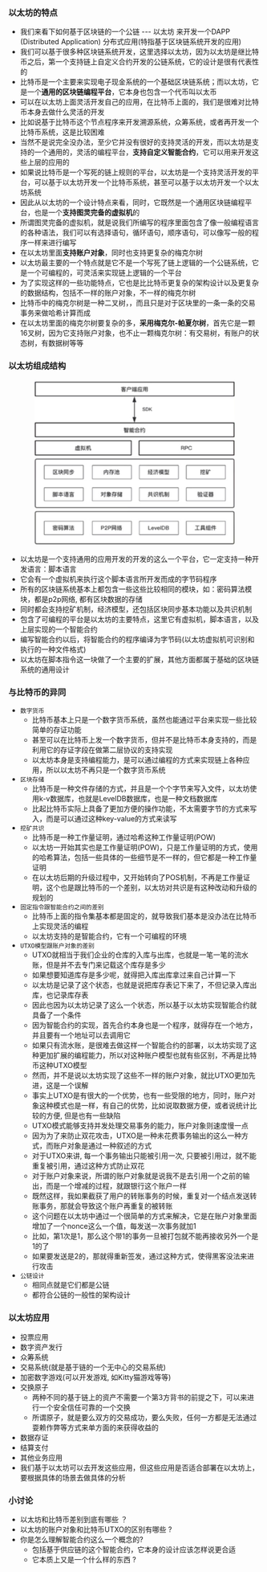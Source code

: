 ### 以太坊的特点

- 我们来看下如何基于区块链的一个公链 --- 以太坊 来开发一个DAPP (Distributed Application) 分布式应用(特指基于区块链系统开发的应用)
- 我们可以基于很多种区块链系统开发，这里选择以太坊，因为以太坊是继比特币之后，第一个支持链上自定义合约开发的公链系统，它的设计是很有代表性的
- 比特币是一个主要来实现电子现金系统的一个基础区块链系统；而以太坊，它是一个**通用的区块链编程平台**，它本身也包含一个代币叫以太币
- 可以在以太坊上面灵活开发自己的应用，在比特币上面的，我们是很难对比特币本身去做什么灵活的开发
- 比如说基于比特币这个节点程序来开发溯源系统，众筹系统，或者再开发一个比特币系统，这是比较困难
- 当然不是说完全没办法，至少它并没有很好的支持灵活的开发，而以太坊是支持的一个通用的，灵活的编程平台，**支持自定义智能合约**，它可以用来开发这些上层的应用的
- 如果说比特币是一个写死的链上规则的平台，以太坊是一个支持灵活开发的平台，可以基于以太坊开发一个比特币系统，甚至可以基于以太坊开发一个以太坊系统
- 因此从以太坊的一个设计特点来看，同时，它既然是一个通用区块链编程平台，也是一个**支持图灵完备的虚拟机**的
- 所谓图灵完备的虚拟机，就是说我们所编写的程序里面包含了像一般编程语言的各种语法，我们可以有选择语句，循环语句，顺序语句，可以像写一般的程序一样来进行编写
- 在以太坊里面**支持账户对象**，同时也支持更复杂的梅克尔树
- 以太坊最主要的一个特点就是它不是一个写死了链上逻辑的一个公链系统，它是一个可编程的，可灵活来实现链上逻辑的一个平台
- 为了实现这样的一些功能特点，它也是比比特币更复杂的架构设计以及更复杂的数据结构，包括不一样的账户对象，不一样的梅克尔树
- 比特币中的梅克尔树是一种二叉树，，而且只是对于区块里的一条一条的交易事务来做哈希计算而成
- 在以太坊里面的梅克尔树要复杂的多，**采用梅克尔-帕夏尔树**，首先它是一颗16叉树，因为它支持账户对象，也不止一颗梅克尔树：有交易树，有账户的状态树，有数据树等等

### 以太坊组成结构

<div align="center">
    <img width="400" src="./screenshot/24.jpg" />
</div>

- 以太坊是一个支持通用的应用开发的开发的这么一个平台，它一定支持一种开发语言：脚本语言
- 它会有一个虚拟机来执行这个脚本语言所开发而成的字节码程序
- 所有的区块链系统基本上都包含一些这些比较相同的模块，如：密码算法模块，都是p2p网络, 都有区块数据的存储
- 同时都会支持挖矿机制，经济模型，还包括区块同步基本功能以及共识机制
- 包含了可编程的平台是以太坊的主要特点，这里它有虚拟机，脚本语言，以及上层实现的一个智能合约
- 编写智能合约以后，将智能合约的程序编译为字节码(以太坊虚拟机可识别和执行的一种文件格式)
- 以太坊在脚本指令这一块做了一个主要的扩展，其他方面都属于基础的区块链系统的通用设计

### 与比特币的异同

- `数字货币`
    * 比特币基本上只是一个数字货币系统，虽然也能通过平台来实现一些比较简单的存证功能
    * 甚至可以在比特币上发一个数字货币，但并不是比特币本身支持的，而是利用它的存证字段在做第二层协议的支持实现
    * 以太坊本身是支持编程能力，是可以通过编程的方式来实现链上各种应用，所以以太坊不再只是一个数字货币系统
- `区块存储`
    * 比特币是一种文件存储的方式，并且是一个个字节来写入文件，以太坊使用k-v数据库，也就是LevelDB数据库，也是一种文档数据库
    * 比起比特币实际上具备了更加方便的操作功能，不太需要字节的方式来写入，而是可以通过这种key-value的方式来读写
- `挖矿共识`
    * 比特币是一种工作量证明，通过哈希这种工作量证明(POW)
    * 以太坊一开始其实也是工作量证明(POW)，只是工作量证明的方式，使用的哈希算法，包括一些具体的一些细节是不一样的，但它都是一种工作量证明
    * 在以太坊后期的升级过程中，又开始转向了POS机制，不再是工作量证明，这个也是跟比特币的一个差别，以太坊对共识是有这种改动和升级的规划的
- `固定指令跟智能合约之间的差别`
    * 比特币上面的指令集基本都是固定的，就导致我们基本是没办法在比特币上实现灵活的编程
    * 以太坊支持的是智能合约，它有一个可编程的环境
- `UTXO模型跟账户对象的差别`
    * UTXO就相当于我们企业的仓库的入库与出库，也就是一笔一笔的流水账，但是并不去专门来记载这个库存是多少
    * 如果想要知道库存是多少呢，就得把入库出库拿过来自己计算一下
    * 以太坊是记录了这个状态，也就是说把库存表记下来了，不但记录入库出库，也记录库存表
    * 因此也因为以太坊记录了这么一个状态，所以基于以太坊实现智能合约就具备了一个条件
    * 因为智能合约的实现，首先合约本身也是一个程序，就得存在一个地方，并且要有一个地址可以去调用它
    * 如果只有流水账，是很难去做这样一个智能合约的部署，以太坊实现了这种更加扩展的编程能力，所以对这种账户模型也就有些区别，不再是比特币这种UTXO模型
    * 然而，并不是说以太坊实现了这些不一样的账户对象，就比UTXO更加先进，这是一个误解
    * 事实上UTXO是有很大的一个优势，也有一些受限的地方，同时，账户对象这种模式也是一样，有自己的优势，比如说取数据方便，或者说统计比较的方便, 但是也有一些缺陷
    * UTXO模式能够支持并发处理交易事务的能力，账户对象则速度慢一点
    * 因为为了来防止双花攻击，UTXO是一种未花费事务输出的这么一种方式，而账户对象是通过一种叙述的方式
    * 对于UTXO来讲, 每一个事务输出只能被引用一次, 只要被引用过，就不能重复被引用，通过这种方式防止双花
    * 对于账户对象来说，所谓的账户对象就是说我不是去引用一个之前的输出，而是一个增减的过程，就跟银行这个账户一样
    * 既然这样，我如果截获了用户的转账事务的时候，重复对一个结点发送转账事务，那就会导致这个账户再重复的被转账
    * 这个问题在以太坊中通过一个很简单的方式来解决，它是在账户对象里面增加了一个nonce这么一个值，每发送一次事务就加1
    * 比如，第1次是1，那么这个带1的事务一旦被打包就不能再接收另外一个是1的了
    * 如果要发送是2的，那就得重新签发，通过这种方式，使得黑客没法来进行攻击
- `公链设计`
    * 相同点就是它们都是公链
    * 都符合公链的一般性的架构设计

### 以太坊应用

- 投票应用
- 数字资产发行
- 众筹系统
- 交易系统(就是基于链的一个无中心的交易系统)
- 加密数字游戏(可以开发游戏, 如Kitty猫游戏等等)
- 交换原子
    * 两种不同的基于链上的资产不需要一个第3方背书的前提之下，可以来进行一个安全信任可靠的一个交换
    * 所谓原子，就是要么双方的交易成功，要么失败，任何一方都是无法通过耍赖作弊等方式来单方面的来获得收益的
- 数据存证
- 结算支付
- 其他业务应用
- 我们基于以太坊可以去开发这些应用，但这些应用是否适合部署在以太坊上，要根据具体的场景去做具体的分析

### 小讨论

- 以太坊和比特币差别到底有哪些 ？
- 以太坊的账户对象和比特币UTXO的区别有哪些 ?
- 你是怎么理解智能合约这么一个概念的?
    * 包括基于供应链的这个智能合约，它本身的设计应该怎样说更合适
    * 它本质上又是一个什么样的东西 ?